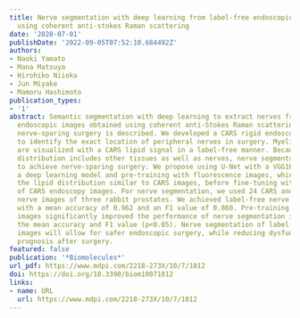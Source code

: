 ```yaml
---
title: Nerve segmentation with deep learning from label-free endoscopic images obtained
  using coherent anti-stokes Raman scattering
date: '2020-07-01'
publishDate: '2022-09-05T07:52:10.684492Z'
authors:
- Naoki Yamato
- Mana Matsuya
- Hirohiko Niioka
- Jun Miyake
- Mamoru Hashimoto
publication_types:
- '1'
abstract: Semantic segmentation with deep learning to extract nerves from label-free
  endoscopic images obtained using coherent anti-Stokes Raman scattering (CARS) for
  nerve-sparing surgery is described. We developed a CARS rigid endoscope in order
  to identify the exact location of peripheral nerves in surgery. Myelinated nerves
  are visualized with a CARS lipid signal in a label-free manner. Because the lipid
  distribution includes other tissues as well as nerves, nerve segmentation is required
  to achieve nerve-sparing surgery. We propose using U-Net with a VGG16 encoder as
  a deep learning model and pre-training with fluorescence images, which visualize
  the lipid distribution similar to CARS images, before fine-tuning with a small dataset
  of CARS endoscopy images. For nerve segmentation, we used 24 CARS and 1,818 fluorescence
  nerve images of three rabbit prostates. We achieved label-free nerve segmentation
  with a mean accuracy of 0.962 and an F1 value of 0.860. Pre-training on fluorescence
  images significantly improved the performance of nerve segmentation in terms of
  the mean accuracy and F1 value (p<0.05). Nerve segmentation of label-free endoscopic
  images will allow for safer endoscopic surgery, while reducing dysfunction and improving
  prognosis after surgery.
featured: false
publication: '*Biomolecules*'
url_pdf: https://www.mdpi.com/2218-273X/10/7/1012
doi: https://doi.org/10.3390/biom10071012
links:
- name: URL
  url: https://www.mdpi.com/2218-273X/10/7/1012
---
```



